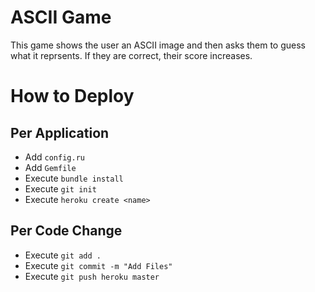 # ASCII Game
This game shows the user an ASCII image and then asks them to guess what it
reprsents. If they are correct, their score increases.

# How to Deploy
## Per Application
* Add `config.ru`
* Add `Gemfile`
* Execute `bundle install`
* Execute `git init`
* Execute `heroku create <name>`


## Per Code Change
* Execute `git add .`
* Execute `git commit -m "Add Files"`
* Execute `git push heroku master`
